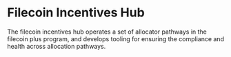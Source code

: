 # Filecoin Incentives Hub

The filecoin incentives hub operates a set of allocator pathways in the filecoin plus program, and develops tooling for ensuring the compliance and health across allocation pathways.
